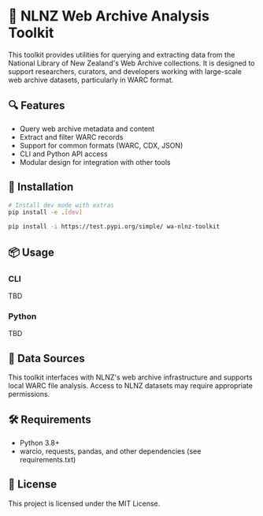 # 🧰 NLNZ Web Archive Analysis Toolkit

This toolkit provides utilities for querying and extracting data from the National Library of New Zealand's Web Archive collections. It is designed to support researchers, curators, and developers working with large-scale web archive datasets, particularly in WARC format.

## 🔍 Features

- Query web archive metadata and content
- Extract and filter WARC records
- Support for common formats (WARC, CDX, JSON)
- CLI and Python API access
- Modular design for integration with other tools

## 🚀 Installation

```bash
# Install dev mode with extras
pip install -e .[dev]
```

```bash
pip install -i https://test.pypi.org/simple/ wa-nlnz-toolkit
```

## 📦 Usage

### CLI

TBD

### Python

TBD

## 📁 Data Sources

This toolkit interfaces with NLNZ's web archive infrastructure and supports local WARC file analysis. Access to NLNZ datasets may require appropriate permissions.

## 🛠 Requirements

- Python 3.8+
- warcio, requests, pandas, and other dependencies (see requirements.txt)

## 📄 License

This project is licensed under the MIT License.

